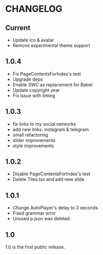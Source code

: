 # CHANGELOG

## Current

- Update ico & avatar
- Remove experimental theme support

## 1.0.4

- Fix PageContentsForIndex's test
- Upgrade deps
- Enable SWC as replacement for Babel
- Update copyright year
- Fix issue with linting

## 1.0.3

- fix links to my social networks
- add new links: instagram & telegram
- small refactoring
- slider improvements
- style improvements

## 1.0.2

- Disable PageContentsForIndex's test
- Delete Tiles.tsx and add new slide

## 1.0.1

- Change AutoPlayer's delay to 3 seconds
- Fixed grammar error
- Unused p.json was deleted

## 1.0

1.0 is the first public release.

